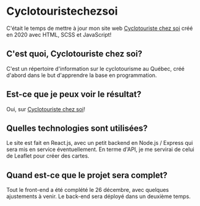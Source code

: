 # Cyclotouristechezsoi

C'était le temps de mettre à jour mon site web [Cyclotouriste chez soi](https://cyclotouristechezsoi.ca/) créé en 2020 avec HTML, SCSS et JavaScript!

## C'est quoi, Cyclotouriste chez soi?

C'est un répertoire d'information sur le cyclotourisme au Québec, créé d'abord dans le but d'apprendre la base en programmation.

## Est-ce que je peux voir le résultat?

Oui, sur [Cyclotouriste chez soi](https://cyclotouristechezsoi.ca/)!

## Quelles technologies sont utilisées?

Le site est fait en React.js, avec un petit backend en Node.js / Express qui sera mis en service éventuellement. En terme d'API, je me servirai de celui de Leaflet pour créer des cartes.

## Quand est-ce que le projet sera complet?

Tout le front-end a été complété le 26 décembre, avec quelques ajustements à venir. Le back-end sera déployé dans un deuxième temps.